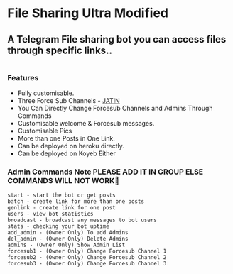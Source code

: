 # File Sharing Ultra Modified


## A Telegram File sharing bot you can access files through specific links..

#



### Features
- Fully customisable.
- Three Force Sub Channels - [JATIN](https://t.me/SHADOWKAKASHI)
- You Can Directly Change Forcesub Channels and Admins Through Commands 
- Customisable welcome & Forcesub messages.
- Customisable Pics
- More than one Posts in One Link.
- Can be deployed on heroku directly.
- Can be deployed on Koyeb Either


### Admin Commands Note PLEASE ADD IT IN GROUP ELSE COMMANDS WILL NOT WORK🤧

```
start - start the bot or get posts
batch - create link for more than one posts
genlink - create link for one post
users - view bot statistics
broadcast - broadcast any messages to bot users
stats - checking your bot uptime
add_admin - (Owner Only) To add Admins
del_admin - (Owner Only) Delete Admins
admins - (Owner Only) Show Admin List
forcesub1 - (Owner Only) Change Forcesub Channel 1
forcesub2 - (Owner Only) Change Forcesub Channel 2
forcesub3 - (Owner Only) Change Forcesub Channel 3
```



